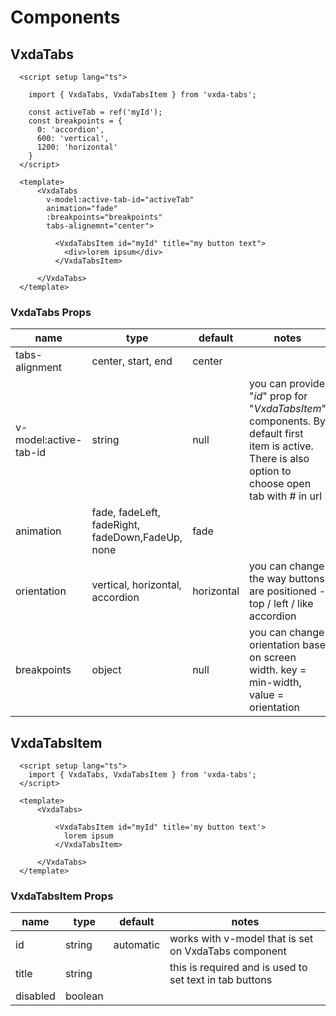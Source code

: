 # Components

## VxdaTabs

```vue:v-pre
  <script setup lang="ts">
    
    import { VxdaTabs, VxdaTabsItem } from 'vxda-tabs';
  
    const activeTab = ref('myId');
    const breakpoints = {
      0: 'accordion',
      600: 'vertical',
      1200: 'horizontal'
    }
  </script>
  
  <template>
      <VxdaTabs
        v-model:active-tab-id="activeTab"
        animation="fade" 
        :breakpoints="breakpoints"
        tabs-alignemnt="center">
        
          <VxdaTabsItem id="myId" title="my button text">
            <div>lorem ipsum</div> 
          </VxdaTabsItem>
          
      </VxdaTabs>
  </template>
```

### VxdaTabs Props

| name                  | type                                             | default    | notes                                                                                                                                               |
|-----------------------|--------------------------------------------------|------------|-----------------------------------------------------------------------------------------------------------------------------------------------------|
| tabs-alignment        | center, start, end                               | center     |                                                                                                                                                     |
| v-model:active-tab-id | string                                           | null       | you can provide "*id*" prop for "*VxdaTabsItem*" components. By default first item is active. There is also option to choose open tab with # in url |
| animation             | fade, fadeLeft, fadeRight, fadeDown,FadeUp, none | fade       |                                                                                                                                                     |
| orientation           | vertical, horizontal, accordion                  | horizontal | you can change the way buttons are positioned - top / left / like accordion                                                                         |
| breakpoints           | object                                           | null       | you can change orientation base on screen width. key = min-width, value = orientation                                                               |

## VxdaTabsItem

```vue:v-pre
  <script setup lang="ts">
    import { VxdaTabs, VxdaTabsItem } from 'vxda-tabs';
  </script>  
  
  <template>
      <VxdaTabs>
        
          <VxdaTabsItem id="myId" title='my button text'>
            lorem ipsum
          </VxdaTabsItem>
          
      </VxdaTabs>
  </template>
```

### VxdaTabsItem Props

| name     | type    | default   | notes                                                   |
|----------|---------|-----------|---------------------------------------------------------|
| id       | string  | automatic | works with v-model that is set on VxdaTabs component    |
| title    | string  |           | this is required and is used to set text in tab buttons |
| disabled | boolean |           |                                                         |